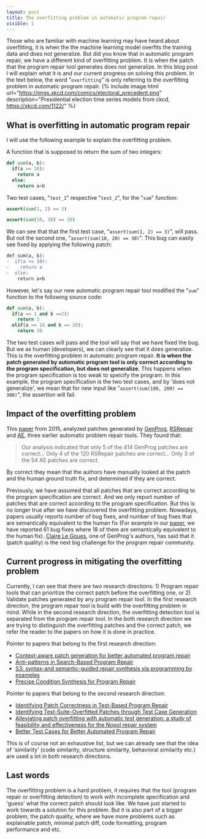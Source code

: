 ```yaml
---
layout: post
title: The overfitting problem in automatic program repair
visible: 1
---
```


Those who are familiar with machine learning may have heard about overfitting, it is when the the machine learning model overfits the training data and does not generalize. But did you know that in automatic program repair, we have a different kind of overfitting problem. It is when the patch that the program repair tool generates does not generalize. In this blog post I will explain what it is and our current progress on solving this problem. In the text below, the word "`overfitting`" is only referring to the overfitting problem in automatic program repair.
{% include image.html url="https://imgs.xkcd.com/comics/electoral_precedent.png" description="Presidential election time series models from ckcd, https://xkcd.com/1122/" %}

## What is overfitting in automatic program repair

I will use the following example to explain the overfitting problem.

A function that is supposed to return the sum of two integers:
```python
def sum(a, b):
  if(a >= 10):
    return a
  else:
    return a+b
```

Two test cases, "`test_1`" respective "`test_2`", for the "`sum`" function:
```python
assert(sum(1, 2) == 3)
```
```python
assert(sum(10, 20) == 30)
```

We can see that that the first test case, "`assert(sum(1, 2) == 3)`", will pass. But not the second one, "`assert(sum(10, 20) == 30)`". This bug can easily see fixed by applying the following patch:

```diff
def sum(a, b):
-  if(a >= 10):
-    return a
-  else:
    return a+b
```

However, let's say our new automatic program repair tool modified the "`sum`" function to the following source code:
```python
def sum(a, b):
  if(a == 1 and b ==2):
    return 3
  elif(a == 10 and b == 20):
    return 30
```

The two test cases will pass and the tool will say that we have fixed the bug. But we as human (developers), we can clearly see that it does generalize. This is the overfitting problem in automatic program repair. **It is when the patch generated by automatic program tool is only correct according to the program specification, but does not generalize**. This happens when the program specification is too weak to speicify the program. In this example, the program specification is the two test cases, and by 'does not generalize', we mean that for new input like "`assert(sum(100, 200) == 300)`", the assertion will fail.

## Impact of the overfitting problem

This [paper](https://dl.acm.org/citation.cfm?id=2771791) from 2015, analyzed patches generated by [GenProg](https://ieeexplore.ieee.org/abstract/document/6227211), [RSRepair](https://dl.acm.org/citation.cfm?id=2568254) and [AE](https://ieeexplore.ieee.org/abstract/document/6693094/), three earlier automatic problem repair tools. They found that:

> Our analysis indicated that only 5 of the 414 GenProg patches are correct... Only 4 of the 120 RSRepair patches are correct... Only 3 of the 54 AE patches are correct.

By correct they mean that the authors have manually looked at the patch and the human ground truth fix, and determined if they are correct.

Previously, we have assumed that all patches that are correct according to the program specification are correct. And we only report number of patches that are correct according to the program specification. But this is no longer true after we have discovered the overfitting problem. Nowadays, papers usually reports number of bug fixes, and number of bug fixes that are semantically equivalent to the human fix (For example in our [paper](https://arxiv.org/abs/1901.01808), we have reported 61 bug fixes where 18 of them are semantically equivalent to the human fix). [Claire Le Goues](https://clairelegoues.com), one of GenProg's authors, has said that it (patch quality) is the next big challenge for the program repair community.

## Current progress in mitigating the overfitting problem

Currently, I can see that there are two research directions: 1) Program repair tools that can prioritize the correct patch before the overfitting one, or 2) Validate patches generated by any program repair tool. In the first research direction, the program repair tool is build with the overfitting problem in mind. While in the second research direction, the overfitting detection tool is separated from the program repair tool. In the both research direction we are trying to distinguish the overfitting patches and the correct patch, we refer the reader to the papers on how it is done in practice.

Pointer to papers that belong to the first research direction:
* [Context-aware patch generation for better automated program repair](https://ieeexplore.ieee.org/iel7/8452039/8453044/08453055.pdf)
* [Anti-patterns in Search-Based Program Repair](https://www.comp.nus.edu.sg/~abhik/pdf/FSE16.pdf)
* [S3: syntax-and semantic-guided repair synthesis via programming by examples](http://www.cs.cmu.edu/~clegoues/docs/legoues-esecfse17.pdf)
* [Precise Condition Synthesis for Program Repair](https://ieeexplore.ieee.org/iel7/7976701/7985634/07985681.pdf)


Pointer to papers that belong to the second research direction:
* [Identifying Patch Correctness in Test-Based Program Repair](https://ieeexplore.ieee.org/iel7/8452039/8453044/08453152.pdf)
* [Identifying Test-Suite-Overfitted Patches through Test Case Generation](http://cs.brown.edu/people/qxin/papers/testgen_issta17.pdf)
* [Alleviating patch overfitting with automatic test generation: a study of feasibility and effectiveness for the Nopol repair system](https://link.springer.com/article/10.1007/s10664-018-9619-4)
* [Better Test Cases for Better Automated Program Repair](https://jinqiuyang.github.io/papers/opad-fse17.pdf)

This is of course not an exhaustive list, but we can already see that the idea of 'similarity' (code similarity, structure similarity, behavioral similarity etc.) are used a lot in both research directions.

## Last words

The overfitting problem is a hard problem, it requires that the tool (program repair or overfitting detection) to work with incomplete specification and 'guess' what the correct patch should look like. We have just started to work towards a solution for this problem. But it is also part of a bigger problem, the patch quality, where we have more problems such as explainable patch, minimal patch diff, code formatting, program performance and etc.
